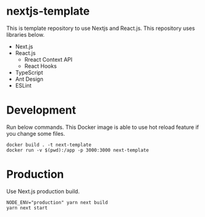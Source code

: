 # nextjs-template

This is template repository to use Nextjs and React.js.
This repository uses libraries below.

- Next.js
- React.js
  - Rreact Context API
  - React Hooks
- TypeScript
- Ant Design
- ESLint

# Development

Run below commands.
This Docker image is able to use hot reload feature if you change some files.

```
docker build . -t next-template
docker run -v $(pwd):/app -p 3000:3000 next-template
```

# Production

Use Next.js production build.

```
NODE_ENV="production" yarn next build
yarn next start
```
